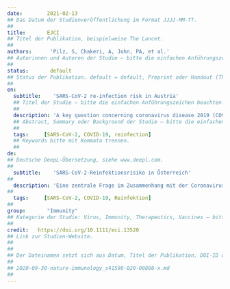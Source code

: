 ```yaml
---
date:        2021-02-13
## Das Datum der Studienveröffentlichung im Format JJJJ-MM-TT.
##
title:       EJCI
## Titel der Publikation, beispielweise The Lancet.
##
authors:      'Pilz, S, Chakeri, A, John, PA, et al.'
## Autorinnen und Autoren der Studie – bitte die einfachen Anführungszeichen beachten!
##
status:       default
## Status der Publikation. default = default, Preprint oder Handout (Thesenpapier)
##
en:
  subtitle:    'SARS-CoV-2 re-infection risk in Austria'
  ## Titel der Studie – bitte die einfachen Anführungszeichen beachten!
  ##
  description: 'A key question concerning coronavirus disease 2019 (COVID-19) is how effective and long lasting immunity against this disease is in individuals who were previously infected with severe acute respiratory syndrome coronavirus 2 (SARS-CoV-2). We aimed to evaluate the risk of SARS-CoV-2 re-infections in the general population in Austria. This is a retrospective observational study using national SARS-CoV-2 infection data from the Austrian epidemiological reporting system. As the primary outcome, we aim to compare the odds of SARS-CoV-2 re-infections of COVID-19 survivors of the first wave (February to April 30, 2020) versus the odds of first infections in the remainder general population by tracking polymerase chain reaction (PCR)-confirmed infections of both groups during the second wave from September 1 to November 30, 2020. Re-infection counts are tentative, since it cannot be excluded that the positive PCR in the first and/or second wave might have been a false positive. We recorded 40 tentative re-infections in 14 840 COVID-19 survivors of the first wave (0.27%) and 253 581 infections in 8 885 640 individuals of the remaining general population (2.85%). We observed a relatively low re-infection rate of SARS-CoV-2 in Austria. Protection against SARS-CoV-2 after natural infection is comparable with the highest available estimates on vaccine efficacies. Further well-designed research on this issue is urgently needed for improving evidence-based decisions on public health measures and vaccination strategies.'
  ## Abstract, Summary oder Background der Studie – bitte die einfachen Anführungszeichen b
  ##
  tags:     [SARS-CoV-2, COVID-19, reinfection]
  ## Keywords bitte mit Kommata trennen.
  ##
de: 
## Deutsche DeepL-Übersetzung, siehe www.deepl.com.
##
  subtitle:    'SARS-CoV-2-Reinfektionsrisiko in Österreich'
##
  description: 'Eine zentrale Frage im Zusammenhang mit der Coronavirus-Erkrankung 2019 (COVID-19) ist, wie wirksam und lang anhaltend die Immunität gegen diese Krankheit bei Personen ist, die zuvor mit dem schweren akuten respiratorischen Syndrom Coronavirus 2 (SARS-CoV-2) infiziert waren. Unser Ziel war es, das Risiko von SARS-CoV-2-Reinfektionen in der Allgemeinbevölkerung in Österreich zu untersuchen. Es handelt sich um eine retrospektive Beobachtungsstudie unter Verwendung nationaler SARS-CoV-2-Infektionsdaten aus dem österreichischen epidemiologischen Meldesystem. Als primäres Ergebnis wollen wir die Wahrscheinlichkeit von SARS-CoV-2-Reinfektionen von COVID-19-Überlebenden der ersten Welle (Februar bis 30. April 2020) mit der Wahrscheinlichkeit von Erstinfektionen in der übrigen Allgemeinbevölkerung vergleichen, indem wir die durch Polymerase-Kettenreaktion (PCR) bestätigten Infektionen beider Gruppen während der zweiten Welle vom 1. September bis 30. November 2020 verfolgen. Die Anzahl der Re-Infektionen ist vorläufig, da nicht ausgeschlossen werden kann, dass es sich bei der positiven PCR in der ersten und/oder zweiten Welle um ein falsches Positiv gehandelt hat. Wir verzeichneten 40 vorläufige Neuinfektionen bei 14 840 COVID-19-Überlebenden der ersten Welle (0,27 %) und 253 581 Infektionen bei 8 885 640 Personen der übrigen Allgemeinbevölkerung (2,85 %). Wir beobachteten eine relativ niedrige Reinfektionsrate von SARS-CoV-2 in Österreich. Der Schutz gegen SARS-CoV-2 nach einer natürlichen Infektion ist vergleichbar mit den höchsten verfügbaren Schätzungen zur Wirksamkeit von Impfstoffen. Weitere gut konzipierte Forschungsarbeiten zu diesem Thema sind dringend erforderlich, um evidenzbasierte Entscheidungen über öffentliche Gesundheitsmaßnahmen und Impfstrategien zu verbessern.'
##
  tags:     [SARS-CoV-2, COVID-19, Reinfektion]
##
group:       "Immunity"
## Kategorie der Studie: Virus, Immunity, Therapeutics, Vaccines – bitte die Anführungszeichen beachten!
##
credit:   https://doi.org/10.1111/eci.13520
## Link zur Studien-Website.
##
##
## Der Dateinamen setzt sich aus Datum, Titel der Publikation, DOI-ID der Studie (nach dem letzten Slash) und der Dateiendung zusammen. Bitte den Unterstrich vor der DOI-ID beachten!
##
## 2020-09-30-nature-immunology_s41590-020-00808-x.md
##
---
```

<object data="{{ page.link }}" style='height:calc(100vh - 400px); width: 100%' type='application/pdf'></object>
